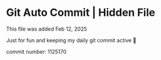 # Git Auto Commit | Hidden File

This file was added Feb 12, 2025

Just for fun and keeping my daily git commit active 🤪

commit number: 1125170
